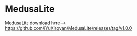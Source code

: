 # MedusaLite
MedusaLite
download here--> https://github.com/iYuXiaoyan/MedusaLite/releases/tag/v1.0.0
